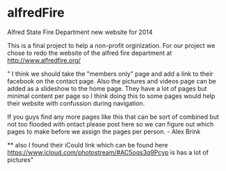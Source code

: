 alfredFire
==========

Alfred State Fire Department new website for 2014

This is a final project to help a non-profit orginization. For our project we chose to redo the website of the alfred fire department at http://www.alfredfire.org/

" I think we should take the "members only" page and add a link to their facebook on the contact page. Also the pictures and videos page can be added as a slideshow to the home page. They have a lot of pages but minimal content per page so I think doing this to some pages would help their website with confussion during navigation.

If you guys find any more pages like this that can be sort of combined but not too flooded with ontact please post here so we can figure out which pages to make before we assign the pages per person. - Alex Brink 

** also I found their iCould link which can be found here https://www.icloud.com/photostream/#AC5oqs3q9Pcyp  is has a lot of pictures"
